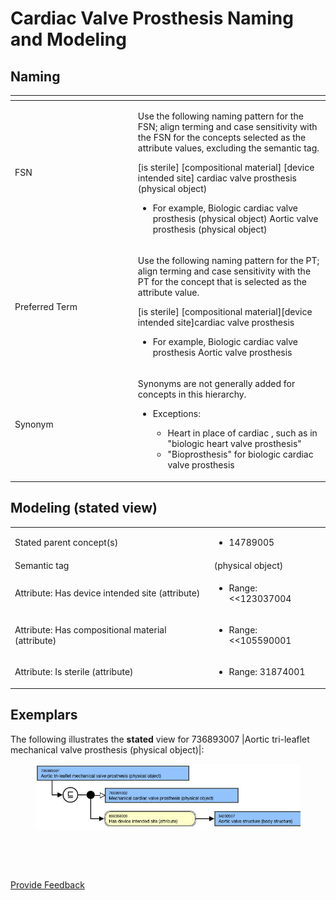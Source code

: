 # Cardiac Valve Prosthesis Naming and Modeling

## Naming

<table><thead><tr><th width="182.86279296875"></th><th></th></tr></thead><tbody><tr><td>FSN</td><td><p>Use the following naming pattern for the FSN; align terming and case sensitivity with the FSN for the concepts selected as the attribute values, excluding the semantic tag. </p><p></p><p>[is sterile] [compositional material] [device intended site] cardiac valve prosthesis (physical object) </p><p></p><ul><li>For example, Biologic cardiac valve prosthesis (physical object) Aortic valve prosthesis (physical object)</li></ul></td></tr><tr><td>Preferred Term</td><td><p>Use the following naming pattern for the PT; align terming and case sensitivity with the PT for the concept that is selected as the attribute value. </p><p></p><p>[is sterile] [compositional material][device intended site]cardiac valve prosthesis </p><p></p><ul><li>For example, Biologic cardiac valve prosthesis Aortic valve prosthesis</li></ul></td></tr><tr><td>Synonym</td><td><p>Synonyms are not generally added for concepts in this hierarchy.</p><ul><li><p>Exceptions: </p><ul><li>Heart in place of cardiac , such as in "biologic heart valve prosthesis" </li><li>"Bioprosthesis" for biologic cardiac valve prosthesis</li></ul></li></ul></td></tr></tbody></table>

## Modeling (stated view)

|                                                   |                                                                                                                                                                                                                                                                                                                                                  |
| ------------------------------------------------- | ------------------------------------------------------------------------------------------------------------------------------------------------------------------------------------------------------------------------------------------------------------------------------------------------------------------------------------------------ |
| Stated parent concept(s)                          | <ul><li>14789005 |Prosthetic implant (physical object)| </li><li>303619008 |Cardiac implant (physical object)| </li><li>705991002 |Mechanical heart valve prosthesis (physical object)|, if applicable </li><li>258166002 |Custom made implant (physical object)|, if applicable</li></ul>                                                       |
| Semantic tag                                      | (physical object)                                                                                                                                                                                                                                                                                                                                |
| Attribute: Has device intended site (attribute)   | <ul><li><p>Range: &#x3C;&#x3C;123037004 |Body structure (body structure)| </p><ul><li>NOTE: While the MRCM allowed range includes the top-level concept, 123037004 |Body structure (body structure)|, only the descendants should be used in modeling cardiac valve prosthesis concepts. </li></ul></li></ul><ul><li>Cardinality: 0..1</li></ul> |
| Attribute: Has compositional material (attribute) | <ul><li><p>Range: &#x3C;&#x3C;105590001 |Substance (substance)| </p><ul><li>NOTE: While the MRCM allowed range includes the top-level concept, 105590001 |Substance (substance)|, only the descendants should be used in modeling cardiac valve prosthesis concepts. </li></ul></li></ul><ul><li>Cardinality: 0..*</li></ul>                     |
| Attribute: Is sterile (attribute)                 | <ul><li>Range: 31874001 |True (qualifier value)| OR 64100000 |False (qualifier value)</li><li>Cardinality: 0..1</li></ul>                                                                                                                                                                                                                        |

## Exemplars

The following illustrates the **stated** view for 736893007 |Aortic tri-leaflet mechanical valve prosthesis (physical object)|:

<figure><img src="../../../../../.gitbook/assets/image.png" alt=""><figcaption></figcaption></figure>

<figure><img src="../../../../../authoring/physical-object/images/174691277.png" alt=""><figcaption></figcaption></figure>

<figure><img src="../../../../../authoring/physical-object/images/174691278.png" alt=""><figcaption></figcaption></figure>

<a href="https://docs.google.com/forms/d/e/1FAIpQLScTmbZIf0UEQwYDkY27EEWBkaiYkHSbR0_9DmFrMLXoQLyL7Q/viewform?usp=pp_url&#x26;entry.1767247133=SCT+Editorial+Guide&#x26;entry.670899847=Cardiac%20Valve%20Prosthesis%20Naming%20and%20Modeling" class="button primary">Provide Feedback</a>
